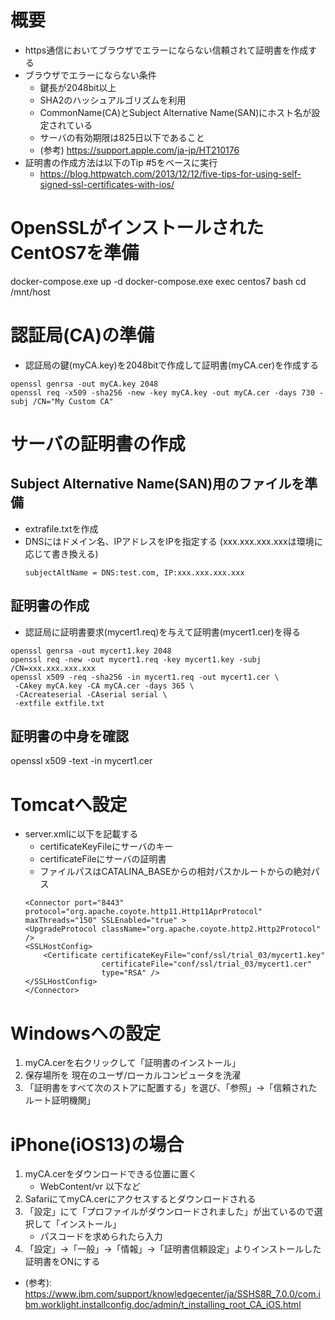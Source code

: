 # 概要
- https通信においてブラウザでエラーにならない信頼されて証明書を作成する
- ブラウザでエラーにならない条件
    - 鍵長が2048bit以上
    - SHA2のハッシュアルゴリズムを利用
    - CommonName(CA)とSubject Alternative Name(SAN)にホスト名が設定されている
    - サーバの有効期限は825日以下であること
    - (参考) https://support.apple.com/ja-jp/HT210176
- 証明書の作成方法は以下のTip #5をベースに実行 
    - https://blog.httpwatch.com/2013/12/12/five-tips-for-using-self-signed-ssl-certificates-with-ios/

# OpenSSLがインストールされたCentOS7を準備
docker-compose.exe up -d
docker-compose.exe exec centos7 bash
cd /mnt/host

# 認証局(CA)の準備
- 認証局の鍵(myCA.key)を2048bitで作成して証明書(myCA.cer)を作成する
```
openssl genrsa -out myCA.key 2048
openssl req -x509 -sha256 -new -key myCA.key -out myCA.cer -days 730 -subj /CN="My Custom CA"
```

# サーバの証明書の作成
## Subject Alternative Name(SAN)用のファイルを準備
- extrafile.txtを作成
- DNSにはドメイン名、IPアドレスをIPを指定する (xxx.xxx.xxx.xxxは環境に応じて書き換える)
    ```
    subjectAltName = DNS:test.com, IP:xxx.xxx.xxx.xxx 
    ```
## 証明書の作成
- 認証局に証明書要求(mycert1.req)を与えて証明書(mycert1.cer)を得る
```
openssl genrsa -out mycert1.key 2048
openssl req -new -out mycert1.req -key mycert1.key -subj /CN=xxx.xxx.xxx.xxx
openssl x509 -req -sha256 -in mycert1.req -out mycert1.cer \
 -CAkey myCA.key -CA myCA.cer -days 365 \
 -CAcreateserial -CAserial serial \
 -extfile extfile.txt
```
## 証明書の中身を確認
openssl x509 -text -in mycert1.cer 


# Tomcatへ設定
- server.xmlに以下を記載する
    - certificateKeyFileにサーバのキー
    - certificateFileにサーバの証明書
    - ファイルパスはCATALINA_BASEからの相対パスかルートからの絶対パス
    ```
    <Connector port="8443" protocol="org.apache.coyote.http11.Http11AprProtocol"
    maxThreads="150" SSLEnabled="true" >
    <UpgradeProtocol className="org.apache.coyote.http2.Http2Protocol" />
    <SSLHostConfig>
        <Certificate certificateKeyFile="conf/ssl/trial_03/mycert1.key"
                     certificateFile="conf/ssl/trial_03/mycert1.cer"
                     type="RSA" />
    </SSLHostConfig>
    </Connector>
    ```

# Windowsへの設定
1. myCA.cerを右クリックして「証明書のインストール」
2. 保存場所を 現在のユーザ/ローカルコンピュータを洗濯
3. 「証明書をすべて次のストアに配置する」を選び、「参照」->「信頼されたルート証明機関」

# iPhone(iOS13)の場合
1. myCA.cerをダウンロードできる位置に置く
    - WebContent/vr 以下など
2. SafariにてmyCA.cerにアクセスするとダウンロードされる
3. 「設定」にて「プロファイルがダウンロードされました」が出ているので選択して「インストール」
    - パスコードを求められたら入力
4. 「設定」->「一般」->「情報」->「証明書信頼設定」よりインストールした証明書をONにする
- (参考): https://www.ibm.com/support/knowledgecenter/ja/SSHS8R_7.0.0/com.ibm.worklight.installconfig.doc/admin/t_installing_root_CA_iOS.html